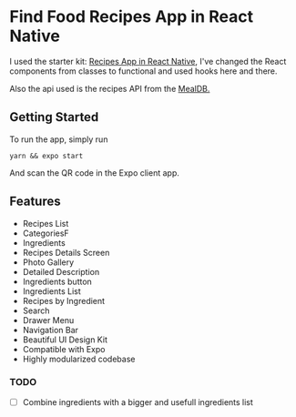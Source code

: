 # Find Food Recipes App in React Native

I used the starter kit: <a href="https://github.com/instamobile/recipes-app-react-native">Recipes App in React Native</a>, I've changed the React components from classes to functional and used hooks here and there.

Also the api used is the recipes API from the <a href="https://www.themealdb.com/api.php">MealDB.</a>

## Getting Started
To run the app, simply run

``` yarn && expo start ```

And scan the QR code in the Expo client app.

## Features
- Recipes List
- CategoriesF
- Ingredients
- Recipes Details Screen
- Photo Gallery
- Detailed Description
- Ingredients button
- Ingredients List
- Recipes by Ingredient
- Search
- Drawer Menu
- Navigation Bar
- Beautiful UI Design Kit
- Compatible with Expo
- Highly modularized codebase

### TODO

- [ ] Combine ingredients with a bigger and usefull ingredients list
